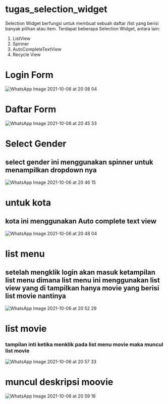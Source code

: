# tugas_selection_widget

Selection Widget berfungsi untuk membuat sebuah daftar /list yang berisi banyak pilihan atau item.
Terdapat beberapa Selection Widget, antara lain:

1. ListView
2. Spinner
3. AutoCompleteTextView
4. Recycle View


# Login Form

![WhatsApp Image 2021-10-06 at 20 08 04](https://user-images.githubusercontent.com/81203366/136208567-9133569d-3a0e-48cf-84a5-ba1a9ca332e3.jpeg)


# Daftar Form

![WhatsApp Image 2021-10-06 at 20 45 33](https://user-images.githubusercontent.com/81203366/136215530-7ba3b331-9c2b-4df5-a1ff-0b0ef44a1db8.jpeg)

# Select Gender

## select gender ini menggunakan spinner untuk menampilkan dropdown nya
![WhatsApp Image 2021-10-06 at 20 46 15](https://user-images.githubusercontent.com/81203366/136215859-e6085669-138d-4113-a465-7ad32c9ff0c3.jpeg)

# untuk kota
## kota ini menggunakan Auto complete text view
![WhatsApp Image 2021-10-06 at 20 48 04](https://user-images.githubusercontent.com/81203366/136215941-0b9bae9c-8b39-4cfb-ad60-5d726109f18a.jpeg)


# list menu
## setelah mengklik login akan masuk ketampilan list menu dimana list menu ini menggunakan list view yang di tampilkan hanya movie yang berisi list movie nantinya

![WhatsApp Image 2021-10-06 at 20 52 29](https://user-images.githubusercontent.com/81203366/136216328-25d9a487-97aa-44b3-b40a-b622a047a75f.jpeg)

# list movie
### tampilan inti ketika menklik pada list menu movie maka muncul list movie
![WhatsApp Image 2021-10-06 at 20 57 33](https://user-images.githubusercontent.com/81203366/136217373-e06421b1-115f-467b-bfa1-2ce29f5276e8.jpeg)

# muncul deskripsi moovie


![WhatsApp Image 2021-10-06 at 20 59 16](https://user-images.githubusercontent.com/81203366/136217630-e1f234d1-14a3-4057-ae4a-68893ec61356.jpeg)




